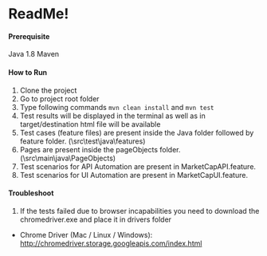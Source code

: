 # ReadMe!

#### Prerequisite 
Java 1.8
Maven

#### How to Run
1. Clone the project
2. Go to project root folder
3. Type following commands
`mvn clean install` and    `mvn test`
4. Test results will be displayed in the terminal as well as in target/destination html file will be available
5. Test cases (feature files) are present inside the Java folder followed by feature folder. (\src\test\java\features)
6. Pages are present inside the pageObjects folder. (\src\main\java\PageObjects)
7. Test scenarios for API Automation are present in MarketCapAPI.feature.
8. Test scenarios for UI Automation are present in MarketCapUI.feature.



#### Troubleshoot

1. If the tests failed due to browser incapabilities you need to download the chromedriver.exe and place it in drivers folder
- Chrome Driver (Mac / Linux / Windows):
http://chromedriver.storage.googleapis.com/index.html
